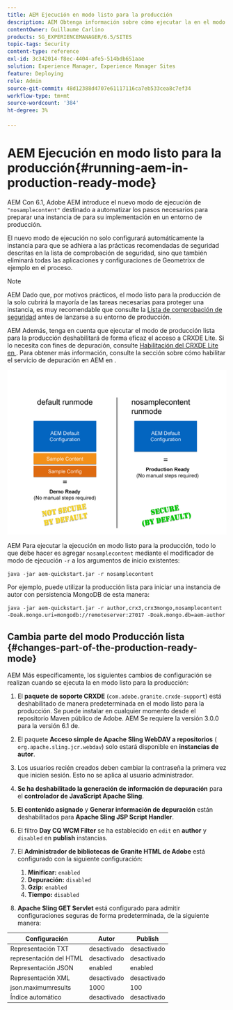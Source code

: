 ```yaml
---
title: AEM Ejecución en modo listo para la producción
description: AEM Obtenga información sobre cómo ejecutar la en el modo Producción lista.
contentOwner: Guillaume Carlino
products: SG_EXPERIENCEMANAGER/6.5/SITES
topic-tags: Security
content-type: reference
exl-id: 3c342014-f8ec-4404-afe5-514bdb651aae
solution: Experience Manager, Experience Manager Sites
feature: Deploying
role: Admin
source-git-commit: 48d12388d4707e61117116ca7eb533cea8c7ef34
workflow-type: tm+mt
source-wordcount: '384'
ht-degree: 3%

---
```


# AEM Ejecución en modo listo para la producción{#running-aem-in-production-ready-mode}

AEM Con 6.1, Adobe AEM introduce el nuevo modo de ejecución de `"nosamplecontent"` destinado a automatizar los pasos necesarios para preparar una instancia de para su implementación en un entorno de producción.

El nuevo modo de ejecución no solo configurará automáticamente la instancia para que se adhiera a las prácticas recomendadas de seguridad descritas en la lista de comprobación de seguridad, sino que también eliminará todas las aplicaciones y configuraciones de Geometrixx de ejemplo en el proceso.

>[!NOTE]
>
>AEM Dado que, por motivos prácticos, el modo listo para la producción de la solo cubrirá la mayoría de las tareas necesarias para proteger una instancia, es muy recomendable que consulte la [Lista de comprobación de seguridad](/help/sites-administering/security-checklist.md) antes de lanzarse a su entorno de producción.
>
>AEM Además, tenga en cuenta que ejecutar el modo de producción lista para la producción deshabilitará de forma eficaz el acceso a CRXDE Lite. Si lo necesita con fines de depuración, consulte [Habilitación del CRXDE Lite en &#x200B;](/help/sites-administering/enabling-crxde-lite.md). Para obtener más información, consulte la sección sobre cómo habilitar el servicio de depuración en AEM en .

![chlimage_1-83](assets/chlimage_1-83a.png)

AEM Para ejecutar la ejecución en modo listo para la producción, todo lo que debe hacer es agregar `nosamplecontent` mediante el modificador de modo de ejecución `-r` a los argumentos de inicio existentes:

```shell
java -jar aem-quickstart.jar -r nosamplecontent
```

Por ejemplo, puede utilizar la producción lista para iniciar una instancia de autor con persistencia MongoDB de esta manera:

```shell
java -jar aem-quickstart.jar -r author,crx3,crx3mongo,nosamplecontent -Doak.mongo.uri=mongodb://remoteserver:27017 -Doak.mongo.db=aem-author
```

## Cambia parte del modo Producción lista {#changes-part-of-the-production-ready-mode}

AEM Más específicamente, los siguientes cambios de configuración se realizan cuando se ejecuta la en modo listo para la producción:

1. El **paquete de soporte CRXDE** (`com.adobe.granite.crxde-support`) está deshabilitado de manera predeterminada en el modo listo para la producción. Se puede instalar en cualquier momento desde el repositorio Maven público de Adobe. AEM Se requiere la versión 3.0.0 para la versión 6.1 de.

1. El paquete **Acceso simple de Apache Sling WebDAV a repositorios** ( `org.apache.sling.jcr.webdav`) solo estará disponible en **instancias de autor**.

1. Los usuarios recién creados deben cambiar la contraseña la primera vez que inicien sesión. Esto no se aplica al usuario administrador.
1. **Se ha deshabilitado la generación de información de depuración** para el **controlador de JavaScript Apache Sling**.

1. **El contenido asignado** y **Generar información de depuración** están deshabilitados para **Apache Sling JSP Script Handler**.

1. El filtro **Day CQ WCM Filter** se ha establecido en `edit` en **author** y `disabled` en **publish** instancias.

1. El **Administrador de bibliotecas de Granite HTML de Adobe** está configurado con la siguiente configuración:

   1. **Minificar:** `enabled`
   1. **Depuración:** `disabled`
   1. **Gzip:** `enabled`
   1. **Tiempo:** `disabled`

1. **Apache Sling GET Servlet** está configurado para admitir configuraciones seguras de forma predeterminada, de la siguiente manera:

| **Configuración** | **Autor** | **Publish** |
|---|---|---|
| Representación TXT | desactivado | desactivado |
| representación del HTML | desactivado | desactivado |
| Representación JSON | enabled | enabled |
| Representación XML | desactivado | desactivado |
| json.maximumresults | 1000 | 100 |
| Índice automático | desactivado | desactivado |
